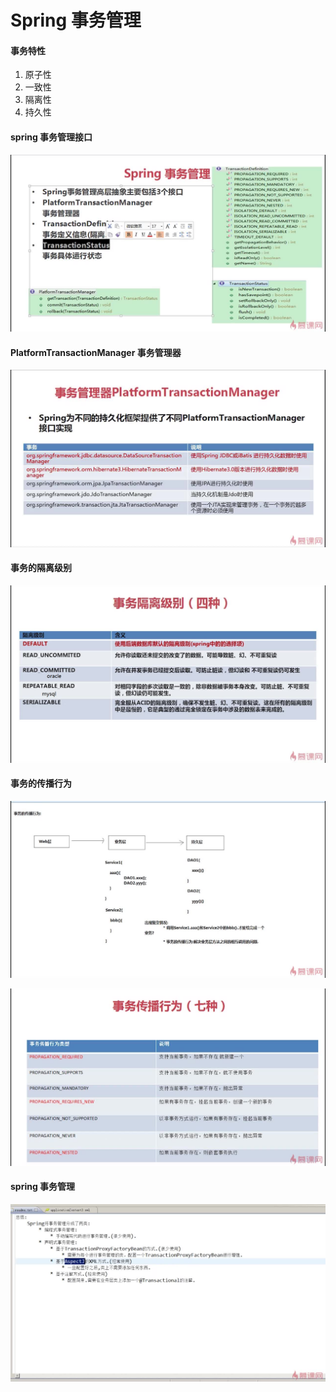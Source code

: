 # Spring 事务管理

#### 事务特性

1. 原子性
2. 一致性
3. 隔离性
4. 持久性

#### spring 事务管理接口

![spring事务管理接口](images/springtransaction/Spring事务管理接口.jpg)

#### PlatformTransactionManager 事务管理器

![PlatformTransactionManager事务管理器](images/springtransaction/PlatformTransactionManager事务管理器.jpg)

#### 事务的隔离级别

![事务的隔离级别](images/springtransaction/事务的隔离级别.jpg)

#### 事务的传播行为

![事务的传播行为](images/springtransaction/事务的传播行为.jpg)

![事务的传播行为1](images/springtransaction/事务传播行为1.jpg)

#### spring 事务管理

![spring事务管理](images/springtransaction/spring事务管理.jpg)
